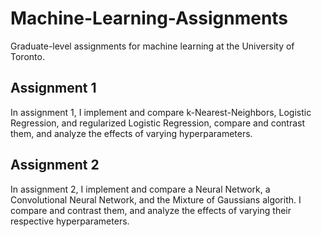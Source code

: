 # Machine-Learning-Assignments
Graduate-level assignments for machine learning at the University of Toronto.

## Assignment 1
In assignment 1, I implement and compare k-Nearest-Neighbors, Logistic Regression, and regularized Logistic Regression, compare and contrast them, and analyze the effects of varying hyperparameters.

## Assignment 2
In assignment 2, I implement and compare a Neural Network, a Convolutional Neural Network, and the Mixture of Gaussians algorith. I compare and contrast them, and analyze the effects of varying their respective hyperparameters.
